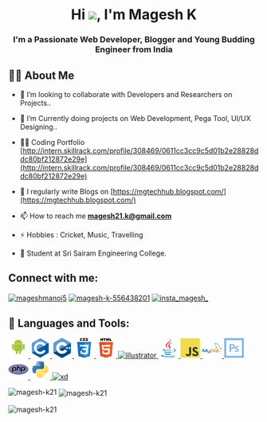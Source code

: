 <h1 align="center">Hi <img src="https://raw.githubusercontent.com/MartinHeinz/MartinHeinz/master/wave.gif" width="30px">, I'm Magesh K</h1>
<h3 align="center">I'm a Passionate Web Developer, Blogger and Young Budding Engineer from India</h3>

## 🙋‍♂️ About Me

- 👯 I’m looking to collaborate with Developers and Researchers on Projects..
- 🤝 I’m Currently doing projects on Web Development, Pega Tool, UI/UX Designing..
- 👨‍💻 Coding Portfolio [http://intern.skillrack.com/profile/308469/0611cc3cc9c5d01b2e28828ddc80bf212872e29e](http://intern.skillrack.com/profile/308469/0611cc3cc9c5d01b2e28828ddc80bf212872e29e)

- 📝 I regularly write Blogs on [https://mgtechhub.blogspot.com/](https://mgtechhub.blogspot.com/)

- 📫 How to reach me **magesh21.k@gmail.com**
- ⚡ Hobbies : Cricket, Music, Travelling
- 🌱 Student at Sri Sairam Engineering College.

## Connect with me:
<p align="left">
<a href="https://twitter.com/mageshmanoj5" target="blank"><img align="center" src="https://raw.githubusercontent.com/rahuldkjain/github-profile-readme-generator/master/src/images/icons/Social/twitter.svg" alt="mageshmanoj5" height="30" width="40" /></a>
<a href="https://linkedin.com/in/magesh-k-556438201" target="blank"><img align="center" src="https://raw.githubusercontent.com/rahuldkjain/github-profile-readme-generator/master/src/images/icons/Social/linked-in-alt.svg" alt="magesh-k-556438201" height="30" width="40" /></a>
<a href="https://instagram.com/insta_magesh_" target="blank"><img align="center" src="https://raw.githubusercontent.com/rahuldkjain/github-profile-readme-generator/master/src/images/icons/Social/instagram.svg" alt="insta_magesh_" height="30" width="40" /></a>
</p>

## 🚀 Languages and Tools:

<p align="left"> <a href="https://developer.android.com" target="_blank"> <img src="https://raw.githubusercontent.com/devicons/devicon/master/icons/android/android-original-wordmark.svg" alt="android" width="40" height="40"/> </a> <a href="https://www.cprogramming.com/" target="_blank"> <img src="https://raw.githubusercontent.com/devicons/devicon/master/icons/c/c-original.svg" alt="c" width="40" height="40"/> </a> <a href="https://www.w3schools.com/cpp/" target="_blank"> <img src="https://raw.githubusercontent.com/devicons/devicon/master/icons/cplusplus/cplusplus-original.svg" alt="cplusplus" width="40" height="40"/> </a> <a href="https://www.w3schools.com/css/" target="_blank"> <img src="https://raw.githubusercontent.com/devicons/devicon/master/icons/css3/css3-original-wordmark.svg" alt="css3" width="40" height="40"/> </a> <a href="https://www.w3.org/html/" target="_blank"> <img src="https://raw.githubusercontent.com/devicons/devicon/master/icons/html5/html5-original-wordmark.svg" alt="html5" width="40" height="40"/> </a> <a href="https://www.adobe.com/in/products/illustrator.html" target="_blank"> <img src="https://www.vectorlogo.zone/logos/adobe_illustrator/adobe_illustrator-icon.svg" alt="illustrator" width="40" height="40"/> </a> <a href="https://www.java.com" target="_blank"> <img src="https://raw.githubusercontent.com/devicons/devicon/master/icons/java/java-original.svg" alt="java" width="40" height="40"/> </a> <a href="https://developer.mozilla.org/en-US/docs/Web/JavaScript" target="_blank"> <img src="https://raw.githubusercontent.com/devicons/devicon/master/icons/javascript/javascript-original.svg" alt="javascript" width="40" height="40"/> </a> <a href="https://www.mysql.com/" target="_blank"> <img src="https://raw.githubusercontent.com/devicons/devicon/master/icons/mysql/mysql-original-wordmark.svg" alt="mysql" width="40" height="40"/> </a> <a href="https://www.photoshop.com/en" target="_blank"> <img src="https://raw.githubusercontent.com/devicons/devicon/master/icons/photoshop/photoshop-line.svg" alt="photoshop" width="40" height="40"/> </a> <a href="https://www.php.net" target="_blank"> <img src="https://raw.githubusercontent.com/devicons/devicon/master/icons/php/php-original.svg" alt="php" width="40" height="40"/> </a> <a href="https://www.python.org" target="_blank"> <img src="https://raw.githubusercontent.com/devicons/devicon/master/icons/python/python-original.svg" alt="python" width="40" height="40"/> </a> <a href="https://www.adobe.com/products/xd.html" target="_blank"> <img src="https://cdn.worldvectorlogo.com/logos/adobe-xd.svg" alt="xd" width="40" height="40"/> </a> </p>

<p><img align="left" src="https://github-readme-stats.vercel.app/api/top-langs?username=magesh-k21&show_icons=true&locale=en&layout=compact" alt="magesh-k21" /></p>

<p>&nbsp;<img align="center" src="https://github-readme-stats.vercel.app/api?username=magesh-k21&show_icons=true&locale=en" alt="magesh-k21" /></p>

<p><img align="center" src="https://github-readme-streak-stats.herokuapp.com/?user=magesh-k21&" alt="magesh-k21" /></p>
